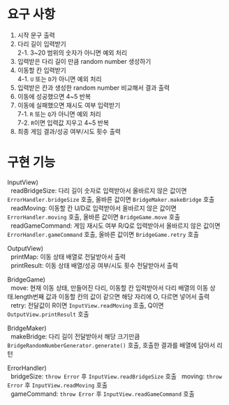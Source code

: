 # 요구 사항

1. 시작 문구 출력
2. 다리 길이 입력받기<br>
   2-1. 3~20 범위의 숫자가 아니면 예외 처리
3. 입력받은 다리 길이 만큼 random number 생성하기
4. 이동할 칸 입력받기<br>
   4-1. `U` 또는 `D`가 아니면 예외 처리
5. 입력받은 칸과 생성한 random number 비교해서 결과 출력
6. 이동에 성공했으면 4~5 반복
7. 이동에 실패했으면 재시도 여부 입력받기<br>
   7-1. `R` 또는 `Q`가 아니면 예외 처리<br>
   7-2. `R`이면 입력값 지우고 4~5 반복
8. 최종 게임 결과/성공 여부/시도 횟수 출력

# 구현 기능

InputView)<br>
&nbsp; readBridgeSize: 다리 길이 숫자로 입력받아서 올바르지 않은 값이면 `ErrorHandler.bridgeSize` 호출, 올바른 값이면 `BridgeMaker.makeBridge` 호출 <br>
&nbsp; readMoving: 이동할 칸 U/D로 입력받아서 올바르지 않은 값이면 `ErrorHandler.moving` 호출, 올바른 값이면 `BridgeGame.move` 호출 <br>
&nbsp; readGameCommand: 게임 재시도 여부 R/Q로 입력받아서 올바르지 않은 값이면 `ErrorHandler.gameCommand` 호출, 올바른 값이면 `BridgeGame.retry` 호출 <br>

OutputView)<br>
&nbsp; printMap: 이동 상태 배열로 전달받아서 출력<br>
&nbsp; printResult: 이동 상태 배열/성공 여부/시도 횟수 전달받아서 출력<br>

BridgeGame)<br>
&nbsp; move: 현재 이동 상태, 만들어진 다리, 이동할 칸 입력받아서 다리 배열의 이동 상태.length번째 값과 이동할 칸의 값이 같으면 해당 자리에 O, 다르면 넣어서 출력<br>
&nbsp; retry: 전달값이 R이면 `InputView.readMoving` 호출, Q이면 `OutputView.printResult` 호출<br>

BridgeMaker)<br>
&nbsp; makeBridge: 다리 길이 전달받아서 해당 크기만큼 `BridgeRandomNumberGenerator.generate()` 호출, 호출한 결과를 배열에 담아서 리턴

ErrorHandler)<br>
&nbsp; bridgeSize: `throw Error` 후 `InputView.readBridgeSize` 호출
&nbsp; moving: `throw Error` 후 `InputView.readMoving` 호출<br>
&nbsp; gameCommand: `throw Error` 후 `InputView.readGameCommand` 호출<br>
